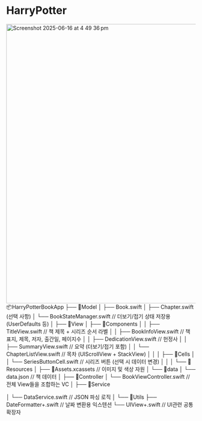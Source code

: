 # HarryPotter

<img width="741" alt="Screenshot 2025-06-16 at 4 49 36 pm" src="https://github.com/user-attachments/assets/cd325ebf-4880-4723-874c-cf53242f41ed" />
📦HarryPotterBookApp
├── 📁Model
│   ├── Book.swift
│   ├── Chapter.swift (선택 사항)
│   └── BookStateManager.swift  // 더보기/접기 상태 저장용 (UserDefaults 등)
│
├── 📁View
│   ├── 📁Components
│   │   ├── TitleView.swift             // 책 제목 + 시리즈 순서 라벨
│   │   ├── BookInfoView.swift          // 책 표지, 제목, 저자, 출간일, 페이지수
│   │   ├── DedicationView.swift        // 헌정사
│   │   ├── SummaryView.swift           // 요약 (더보기/접기 포함)
│   │   └── ChapterListView.swift       // 목차 (UIScrollView + StackView)
│   │
│   ├── 📁Cells
│   │   └── SeriesButtonCell.swift      // 시리즈 버튼 (선택 시 데이터 변경)
│   │
│   └── 📁Resources
│       ├── 📁Assets.xcassets            // 이미지 및 색상 자원
│       └── 📁data
│           └── data.json               // 책 데이터
│
├── 📁Controller
│   └── BookViewController.swift        // 전체 View들을 조합하는 VC
│
├── 📁Service

│   └── DataService.swift               // JSON 파싱 로직
│
└── 📁Utils
    ├── DateFormatter+.swift            // 날짜 변환용 익스텐션
    └── UIView+.swift                   // UI관련 공통 확장자


